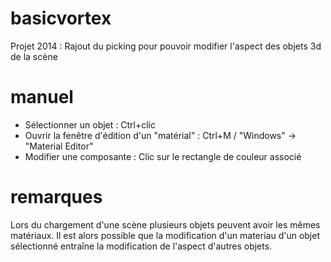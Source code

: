 basicvortex
===========

Projet 2014 : Rajout du picking pour pouvoir modifier l'aspect des objets 3d de la scène

manuel
======

- Sélectionner un objet : Ctrl+clic
- Ouvrir la fenêtre d'édition d'un "matérial" : Ctrl+M / "Windows" -> "Material Editor"
- Modifier une composante : Clic sur le rectangle de couleur associé

remarques
=========

Lors du chargement d'une scène plusieurs objets peuvent avoir les mêmes matériaux. Il est alors possible que la modification d'un materiau d'un objet sélectionné entraîne la modification de l'aspect d'autres objets.
